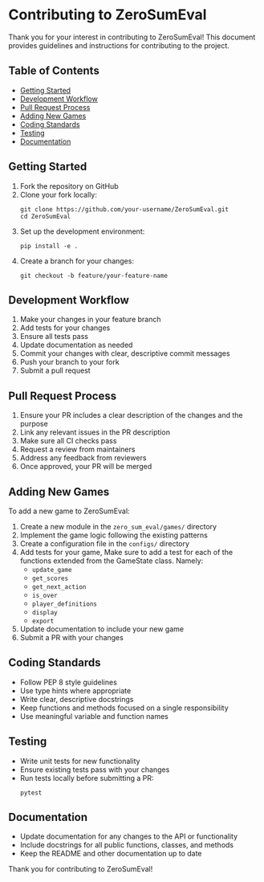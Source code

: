 # Contributing to ZeroSumEval

Thank you for your interest in contributing to ZeroSumEval! This document provides guidelines and instructions for contributing to the project.

## Table of Contents
- [Getting Started](#getting-started)
- [Development Workflow](#development-workflow)
- [Pull Request Process](#pull-request-process)
- [Adding New Games](#adding-new-games)
- [Coding Standards](#coding-standards)
- [Testing](#testing)
- [Documentation](#documentation)


## Getting Started

1. Fork the repository on GitHub
2. Clone your fork locally:
   ```
   git clone https://github.com/your-username/ZeroSumEval.git
   cd ZeroSumEval
   ```
3. Set up the development environment:
   ```
   pip install -e .
   ```
4. Create a branch for your changes:
   ```
   git checkout -b feature/your-feature-name
   ```

## Development Workflow

1. Make your changes in your feature branch
2. Add tests for your changes
3. Ensure all tests pass
4. Update documentation as needed
5. Commit your changes with clear, descriptive commit messages
6. Push your branch to your fork
7. Submit a pull request

## Pull Request Process

1. Ensure your PR includes a clear description of the changes and the purpose
2. Link any relevant issues in the PR description
3. Make sure all CI checks pass
4. Request a review from maintainers
5. Address any feedback from reviewers
6. Once approved, your PR will be merged

## Adding New Games

To add a new game to ZeroSumEval:

1. Create a new module in the `zero_sum_eval/games/` directory
2. Implement the game logic following the existing patterns
3. Create a configuration file in the `configs/` directory
4. Add tests for your game, Make sure to add a test for each of the functions extended from the GameState class. Namely:
    - `update_game`
    - `get_scores`
    - `get_next_action`
    - `is_over`
    - `player_definitions`
    - `display`
    - `export`
5. Update documentation to include your new game
6. Submit a PR with your changes

## Coding Standards

- Follow PEP 8 style guidelines
- Use type hints where appropriate
- Write clear, descriptive docstrings
- Keep functions and methods focused on a single responsibility
- Use meaningful variable and function names

## Testing

- Write unit tests for new functionality
- Ensure existing tests pass with your changes
- Run tests locally before submitting a PR:
  ```
  pytest
  ```

## Documentation

- Update documentation for any changes to the API or functionality
- Include docstrings for all public functions, classes, and methods
- Keep the README and other documentation up to date

Thank you for contributing to ZeroSumEval!

